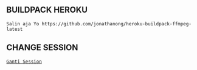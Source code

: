 ## BUILDPACK HEROKU

`
Salin aja Yo
https://github.com/jonathanong/heroku-buildpack-ffmpeg-latest
`

## CHANGE SESSION

[`Ganti Session`](https://github.com/XrutzMalesin/XrutzB0t/blob/master/session.json#L1)
